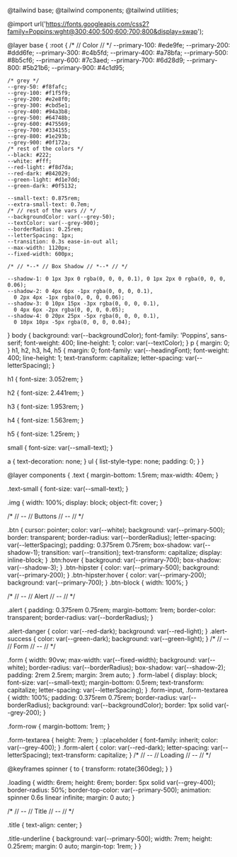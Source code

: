@tailwind base;
@tailwind components;
@tailwind utilities;

@import url('https://fonts.googleapis.com/css2?family=Poppins:wght@300;400;500;600;700;800&display=swap');

@layer base {
  :root {
    /* // Color // */
    --primary-100: #ede9fe;
    --primary-200: #ddd6fe;
    --primary-300: #c4b5fd;
    --primary-400: #a78bfa;
    --primary-500: #8b5cf6;
    --primary-600: #7c3aed;
    --primary-700: #6d28d9;
    --primary-800: #5b21b6;
    --primary-900: #4c1d95;

    /* grey */
    --grey-50: #f8fafc;
    --grey-100: #f1f5f9;
    --grey-200: #e2e8f0;
    --grey-300: #cbd5e1;
    --grey-400: #94a3b8;
    --grey-500: #64748b;
    --grey-600: #475569;
    --grey-700: #334155;
    --grey-800: #1e293b;
    --grey-900: #0f172a;
    /* rest of the colors */
    --black: #222;
    --white: #fff;
    --red-light: #f8d7da;
    --red-dark: #842029;
    --green-light: #d1e7dd;
    --green-dark: #0f5132;

    --small-text: 0.875rem;
    --extra-small-text: 0.7em;
    /* // rest of the vars // */
    --backgroundColor: var(--grey-50);
    --textColor: var(--grey-900);
    --borderRadius: 0.25rem;
    --letterSpacing: 1px;
    --transition: 0.3s ease-in-out all;
    --max-width: 1120px;
    --fixed-width: 600px;

    /* // *--* // Box Shadow // *--* // */

    --shadow-1: 0 1px 3px 0 rgba(0, 0, 0, 0.1), 0 1px 2px 0 rgba(0, 0, 0, 0.06);
    --shadow-2: 0 4px 6px -1px rgba(0, 0, 0, 0.1),
      0 2px 4px -1px rgba(0, 0, 0, 0.06);
    --shadow-3: 0 10px 15px -3px rgba(0, 0, 0, 0.1),
      0 4px 6px -2px rgba(0, 0, 0, 0.05);
    --shadow-4: 0 20px 25px -5px rgba(0, 0, 0, 0.1),
      0 10px 10px -5px rgba(0, 0, 0, 0.04);
  }
  body {
    background: var(--backgroundColor);
    font-family: 'Poppins', sans-serif;
    font-weight: 400;
    line-height: 1;
    color: var(--textColor);
  }
  p {
    margin: 0;
  }
  h1,
  h2,
  h3,
  h4,
  h5 {
    margin: 0;
    font-family: var(--headingFont);
    font-weight: 400;
    line-height: 1;
    text-transform: capitalize;
    letter-spacing: var(--letterSpacing);
  }

  h1 {
    font-size: 3.052rem;
  }

  h2 {
    font-size: 2.441rem;
  }

  h3 {
    font-size: 1.953rem;
  }

  h4 {
    font-size: 1.563rem;
  }

  h5 {
    font-size: 1.25rem;
  }

  small {
    font-size: var(--small-text);
  }

  a {
    text-decoration: none;
  }
  ul {
    list-style-type: none;
    padding: 0;
  }
}

@layer components {
  .text {
    margin-bottom: 1.5rem;
    max-width: 40em;
  }

  .text-small {
    font-size: var(--small-text);
  }

  .img {
    width: 100%;
    display: block;
    object-fit: cover;
  }

  /* // *--* // Buttons // *--* // */

  .btn {
    cursor: pointer;
    color: var(--white);
    background: var(--primary-500);
    border: transparent;
    border-radius: var(--borderRadius);
    letter-spacing: var(--letterSpacing);
    padding: 0.375rem 0.75rem;
    box-shadow: var(--shadow-1);
    transition: var(--transition);
    text-transform: capitalize;
    display: inline-block;
  }
  .btn:hover {
    background: var(--primary-700);
    box-shadow: var(--shadow-3);
  }
  .btn-hipster {
    color: var(--primary-500);
    background: var(--primary-200);
  }
  .btn-hipster:hover {
    color: var(--primary-200);
    background: var(--primary-700);
  }
  .btn-block {
    width: 100%;
  }

  /* // *--* // Alert // *--* // */

  .alert {
    padding: 0.375rem 0.75rem;
    margin-bottom: 1rem;
    border-color: transparent;
    border-radius: var(--borderRadius);
  }

  .alert-danger {
    color: var(--red-dark);
    background: var(--red-light);
  }
  .alert-success {
    color: var(--green-dark);
    background: var(--green-light);
  }
  /* // *--* // Form // *--* // */

  .form {
    width: 90vw;
    max-width: var(--fixed-width);
    background: var(--white);
    border-radius: var(--borderRadius);
    box-shadow: var(--shadow-2);
    padding: 2rem 2.5rem;
    margin: 3rem auto;
  }
  .form-label {
    display: block;
    font-size: var(--small-text);
    margin-bottom: 0.5rem;
    text-transform: capitalize;
    letter-spacing: var(--letterSpacing);
  }
  .form-input,
  .form-textarea {
    width: 100%;
    padding: 0.375rem 0.75rem;
    border-radius: var(--borderRadius);
    background: var(--backgroundColor);
    border: 1px solid var(--grey-200);
  }

  .form-row {
    margin-bottom: 1rem;
  }

  .form-textarea {
    height: 7rem;
  }
  ::placeholder {
    font-family: inherit;
    color: var(--grey-400);
  }
  .form-alert {
    color: var(--red-dark);
    letter-spacing: var(--letterSpacing);
    text-transform: capitalize;
  }
  /* // *--* // Loading // *--* // */

  @keyframes spinner {
    to {
      transform: rotate(360deg);
    }
  }

  .loading {
    width: 6rem;
    height: 6rem;
    border: 5px solid var(--grey-400);
    border-radius: 50%;
    border-top-color: var(--primary-500);
    animation: spinner 0.6s linear infinite;
    margin: 0 auto;
  }

  /* // *--* // Title // *--* // */

  .title {
    text-align: center;
  }

  .title-underline {
    background: var(--primary-500);
    width: 7rem;
    height: 0.25rem;
    margin: 0 auto;
    margin-top: 1rem;
  }
}
 
